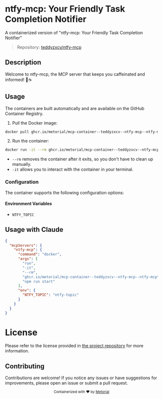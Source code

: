 
# ntfy-mcp: Your Friendly Task Completion Notifier

A containerized version of "ntfy-mcp: Your Friendly Task Completion Notifier"

> Repository: [teddyzxcv/ntfy-mcp](https://github.com/teddyzxcv/ntfy-mcp)

## Description

Welcome to ntfy-mcp, the MCP server that keeps you caffeinated and informed! 🚀☕️


## Usage

The containers are built automatically and are available on the GitHub Container Registry.

1. Pull the Docker image:

```bash
docker pull ghcr.io/metorial/mcp-container--teddyzxcv--ntfy-mcp--ntfy-mcp
```

2. Run the container:

```bash
docker run -it --rm ghcr.io/metorial/mcp-container--teddyzxcv--ntfy-mcp--ntfy-mcp 
```

- `--rm` removes the container after it exits, so you don't have to clean up manually.
- `-it` allows you to interact with the container in your terminal.


### Configuration

The container supports the following configuration options:




#### Environment Variables

- `NTFY_TOPIC`




## Usage with Claude

```json
{
  "mcpServers": {
    "ntfy-mcp": {
      "command": "docker",
      "args": [
        "run",
        "-it",
        "--rm",
        "ghcr.io/metorial/mcp-container--teddyzxcv--ntfy-mcp--ntfy-mcp",
        "npm run start"
      ],
      "env": {
        "NTFY_TOPIC": "ntfy-topic"
      }
    }
  }
}
```

# License

Please refer to the license provided in [the project repository](https://github.com/teddyzxcv/ntfy-mcp) for more information.

## Contributing

Contributions are welcome! If you notice any issues or have suggestions for improvements, please open an issue or submit a pull request.

<div align="center">
  <sub>Containerized with ❤️ by <a href="https://metorial.com">Metorial</a></sub>
</div>
  